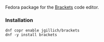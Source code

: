 Fedora package for the [Brackets](http://brackets.io/) code editor.

### Installation

    dnf copr enable jgillich/brackets
    dnf -y install brackets
